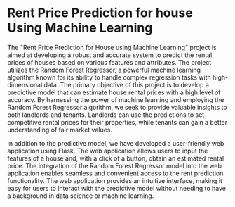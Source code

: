 # Rent Price Prediction for house Using Machine Learning
The "Rent Price Prediction for House using Machine Learning" project is aimed at developing a robust and accurate system to predict the rental prices of houses based on various features and attributes. The project utilizes the Random Forest Regressor, a powerful machine learning algorithm known for its ability to handle complex regression tasks with high-dimensional data. The primary objective of this project is to develop a predictive model that can estimate house rental prices with a high level of accuracy. By harnessing the power of machine learning and employing the Random Forest Regressor algorithm, we seek to provide valuable insights to both landlords and tenants. Landlords can use the predictions to set competitive rental prices for their properties, while tenants can gain a better understanding of fair market values.

In addition to the predictive model, we have developed a user-friendly web application using Flask. The web application allows users to input the features of a house and, with a click of a button, obtain an estimated rental price. The integration of the Random Forest Regressor model into the web application enables seamless and convenient access to the rent prediction functionality. The web application provides an intuitive interface, making it easy for users to interact with the predictive model without needing to have a background in data science or machine learning.
 
